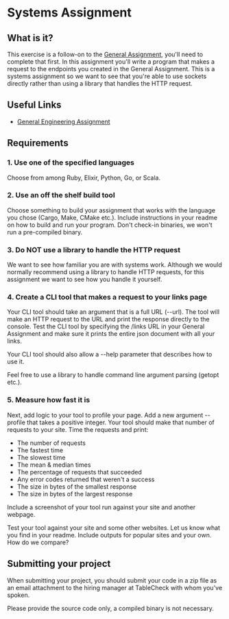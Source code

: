 # Systems Assignment

## What is it?

This exercise is a follow-on to the [General Assignment](https://github.com/tablecheck/tablecheck-2020-general-engineering-assignment), you'll need to complete that first.  In this assignment you'll write a program that makes a request to the endpoints you created in the General Assignment.  This is a systems assignment so we want to see that you're able to use sockets directly rather than using a library that handles the HTTP request.

## Useful Links

- [General Engineering Assignment](https://github.com/tablecheck/tablecheck-2020-general-engineering-assignment)

## Requirements

### 1. Use one of the specified languages

Choose from among Ruby, Elixir, Python, Go, or Scala.

### 2. Use an off the shelf build tool

Choose something to build your assignment that works with the language you chose (Cargo, Make, CMake etc.).  Include instructions in your readme on how to build and run your program.  Don't check-in binaries, we won't run a pre-compiled binary.

### 3. Do **NOT** use a library to handle the HTTP request

We want to see how familiar you are with systems work.  Although we would normally recommend using a library to handle HTTP requests, for this assignment we want to see how you handle it yourself.

### 4. Create a CLI tool that makes a request to your links page

Your CLI tool should take an argument that is a full URL (--url).  The tool will make an HTTP request to the URL and print the response directly to the console.  Test the CLI tool by specifying the /links URL in your General Assignment and make sure it prints the entire json document with all your links.

Your CLI tool should also allow a --help parameter that describes how to use it.

Feel free to use a library to handle command line argument parsing (getopt etc.).

### 5. Measure how fast it is

Next, add logic to your tool to profile your page.  Add a new argument --profile that takes a positive integer.  Your tool should make that number of requests to your site.  Time the requests and print:

* The number of requests
* The fastest time
* The slowest time
* The mean & median times
* The percentage of requests that succeeded
* Any error codes returned that weren't a success
* The size in bytes of the smallest response
* The size in bytes of the largest response

Include a screenshot of your tool run against your site and another webpage.

Test your tool against your site and some other websites.  Let us know what you find in your readme.  Include outputs for popular sites and your own.  How do we compare?

## Submitting your project

When submitting your project, you should submit your code in a zip file as an email attachment to the hiring manager at TableCheck with whom you've spoken.

Please provide the source code only, a compiled binary is not necessary.
